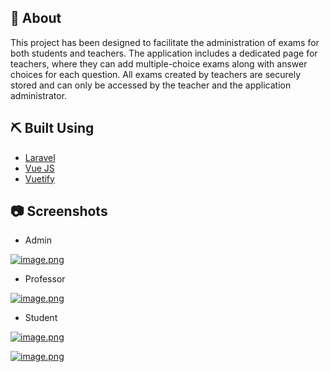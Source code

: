 ## :notebook_with_decorative_cover: About

This project has been designed to facilitate the administration of exams for both students and teachers. The application includes a dedicated page for teachers, where they can add multiple-choice exams along with answer choices for each question. All exams created by teachers are securely stored and can only be accessed by the teacher and the application administrator.

## ⛏️ Built Using

- [Laravel](https://laravel.com/docs/10.x/installation)
- [Vue JS](https://vuejs.org/guide/introduction.html)
- [Vuetify](https://vuetifyjs.com/en/getting-started/installation/)

## :camera: Screenshots

- Admin

[![image.png](https://i.postimg.cc/tJMtGtvB/image.png)](https://postimg.cc/xNLbKH2m)

- Professor

[![image.png](https://i.postimg.cc/ncm3BrdN/image.png)](https://postimg.cc/gnYyPzbK)

- Student

[![image.png](https://i.postimg.cc/8cmQycyk/image.png)](https://postimg.cc/bSrBryc4)

[![image.png](https://i.postimg.cc/PrHwVqXg/image.png)](https://postimg.cc/kDjGBqts)
